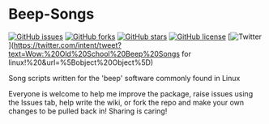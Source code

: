 # Beep-Songs

[![GitHub issues](https://img.shields.io/github/issues/adamrees89/Beep-Songs.svg)](https://github.com/adamrees89/Beep-Songs/issues)
[![GitHub forks](https://img.shields.io/github/forks/adamrees89/Beep-Songs.svg)](https://github.com/adamrees89/Beep-Songs/network)
[![GitHub stars](https://img.shields.io/github/stars/adamrees89/Beep-Songs.svg)](https://github.com/adamrees89/Beep-Songs/stargazers)
[![GitHub license](https://img.shields.io/badge/license-MIT-blue.svg)](https://raw.githubusercontent.com/adamrees89/Beep-Songs/master/LICENSE)
[![Twitter](https://img.shields.io/twitter/url/https/github.com/adamrees89/Beep-Songs.svg?style=social)](https://twitter.com/intent/tweet?text=Wow:%20Old%20School%20Beep%20Songs for linux!%20&url=%5Bobject%20Object%5D)

Song scripts written for the 'beep' software commonly found in Linux

Everyone is welcome to help me improve the package, raise issues using the Issues tab, help write the wiki, or fork the repo and make your own changes to be pulled back in! Sharing is caring!
